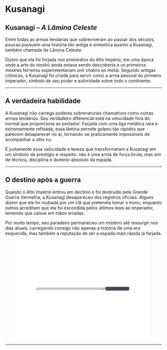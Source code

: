 # Kusanagi

## Kusanagi – _A Lâmina Celeste_

&#x20;Entre todas as armas lendárias que sobreviveram ao passar dos séculos, poucas possuem uma história tão antiga e simbólica quanto a Kusanagi, também chamada de Lâmina Celeste.

&#x20;Dizem que ela foi forjada nos primórdios do Alto Império, em uma época onde a arte do ninshū ainda estava sendo descoberta e os primeiros mestres ferreiros experimentavam unir chakra ao metal. Segundo antigas crônicas, a Kusanagi foi criada para servir como a arma pessoal do primeiro imperador, símbolo de seu poder e autoridade sobre todo o continente.

***

## **A verdadeira habilidade**

&#x20;A Kusanagi não carrega poderes sobrenaturais chamativos como outras armas lendárias. Seu verdadeiro diferencial está na velocidade fora do normal que proporciona ao portador. Forjada com uma liga metálica rara e extremamente refinada, essa lâmina permite golpes tão rápidos que parecem desaparecer no ar, tornando-se praticamente impossíveis de acompanhar a olho nu.

&#x20;É justamente essa velocidade e leveza que transformaram a Kusanagi em um símbolo de prestígio e respeito: não é uma arma de força bruta, mas sim de técnica, disciplina e domínio absoluto da espada.

***

## **O destino após a guerra**

&#x20;Quando o Alto Império entrou em declínio e foi destruído pela Grande Guerra Vermelha, a Kusanagi desapareceu dos registros oficiais. Alguns dizem que ela foi roubada por um clã que pretendia tomar o trono, enquanto outros acreditam que ela foi escondida pelos últimos leais ao imperador, temendo que caísse em mãos erradas.

&#x20;Por muito tempo, seu paradeiro permaneceu um mistério até ressurgir nos dias atuais, carregando consigo não apenas a história de uma era esquecida, mas também a reputação de ser a espada mais rápida já forjada.

<figure><img src="../../../.gitbook/assets/image (43).png" alt=""><figcaption></figcaption></figure>

***
